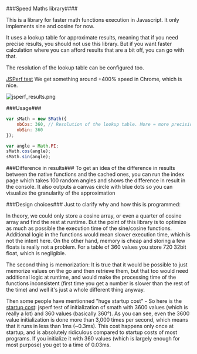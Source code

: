 ###Speed Maths library####

This is a library for faster math functions execution in Javascript. It only implements sine and cosine for now.

It uses a lookup table for approximate results, meaning that if you need precise results, you should not use this library. But if you want faster calculation where you can afford results that are a bit off, you can go with that.

The resolution of the lookup table can be configured too.

[JSPerf test](http://jsperf.com/smath-test/4) We get something around +400% speed in Chrome, which is nice.

![jsperf_results.png](http://malharhak.github.io/smath.js/assets/jsperf.png)

###Usage###

``` javascript
var sMath = new SMath({
	nbCos: 360, // Resolution of the lookup table. More = more precision
	nbSin: 360
});

var angle = Math.PI;
sMath.cos(angle);
sMath.sin(angle);
```

###Difference in results###
To get an idea of the difference in results between the native functions and the cached ones, you can run the index page which takes 100 random angles and shows the difference in result in the console. It also outputs a canvas circle with blue dots so you can visualize the granularity of the approximation

###Design choices###
Just to clarify why and how this is programmed:

In theory, we could only store a cosine array, or even a quarter of cosine array and find the rest at runtime. But the point of this library is to optimize as much as possible the execution time of the sine/cosine functions. Additional logic in the functions would mean slower execution time, which is not the intent here.
On the other hand, memory is cheap and storing a few floats is really not a problem. For a table of 360 values you store 720 32bit float, which is negligible.

The second thing is memorization: It is true that it would be possible to just memorize values on the go and then retrieve them, but that too would need additional logic at runtime, and would make the processing time of the functions inconsistent (first time you get a number is slower than the rest of the time) and well it's just a whole different thing anyway.

Then some people have mentionned "huge startup cost" - So here is the [startup cost](http://jsperf.com/smath-initialization-time): jsperf test of initialization of smath with 3600 values (which is really a lot) and 360 values (basically 360°). As you can see, even the 3600 value initialization is done more than 3,000 times per second, which means that it runs in less than 1ms (~0.3ms). This cost happens only once at startup, and is absolutely ridiculous compared to startup costs of most programs. If you initialize it with 360 values (which is largely enough for most purpose) you get to a time of 0.03ms.